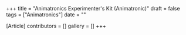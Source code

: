 +++
title = "Animatronics Experimenter's Kit (Animatronic)"
draft = false
tags = ["Animatronics"]
date = ""

[Article]
contributors = []
gallery = []
+++